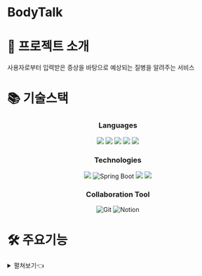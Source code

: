 # BodyTalk

# 📑 프로젝트 소개
사용자로부터 입력받은 증상을 바탕으로 예상되는 질병을 알려주는 서비스

# 📚 기술스택

<div align="center">
   
### Languages
<img src="https://img.shields.io/badge/html5-E34F26?style=for-the-badge&logo=html5&logoColor=white">  <img src="https://img.shields.io/badge/css-1572B6?style=for-the-badge&logo=css3&logoColor=white">  <img src="https://img.shields.io/badge/javascript-F7DF1E?style=for-the-badge&logo=javascript&logoColor=black"> <img  src="https://img.shields.io/badge/java-007396?style=for-the-badge&logo=java&logoColor=white"> <img src="https://img.shields.io/badge/python-3776AB?style=for-the-badge&logo=python&logoColor=white"> 

### Technologies
<img src="https://img.shields.io/badge/react-61DAFB?style=for-the-badge&logo=react&logoColor=black"> <img alt="Spring Boot" src ="https://img.shields.io/badge/Spring Boot-6DB33F.svg?&style=for-the-badge&logo=springboot&logoColor=white"/> <img src="https://img.shields.io/badge/django-092E20?style=for-the-badge&logo=django&logoColor=white"> <img src="https://img.shields.io/badge/mariaDB-003545?style=for-the-badge&logo=mariaDB&logoColor=white">

### Collaboration Tool
<img alt="Git" src ="https://img.shields.io/badge/Git-F05032.svg?&style=for-the-badge&logo=Git&logoColor=white"/> <img alt="Notion" src ="https://img.shields.io/badge/Notion-000000.svg?&style=for-the-badge&logo=Notion&logoColor=white"/>

</div>

# 🛠 주요기능

<details>
   <summary> 펼쳐보기👈</summary>
   
## Web
### 회원가입 및 로그인

<div align="center">
 <img src="./img/register.PNG" alt="register">
</div>

회원가입을 하게 되면 기본정보를 입력받게 됩니다.

<div align="center">
 <img src="./img/login.PNG" alt="login">
</div>

구글, 카카오, 네이버 로그인을 제공합니다.  
<br>

### 메인 화면 (진단 결과  순위)

<div align="center">
 <img src="./img/main.PNG" alt="main">
</div>

사용자들이 많이 진단받는 진단명들의 순위를 보여줍니다.

### 증상 진단

<div align="center">
 <img src="./img/diagnosis.gif" alt="diagnosis">
</div>

증상을 입력하면 Kobert 모델이 분석 후 유사도가 가장 높은 질병과 질병의 간략한 정보, 관련 병원을 추천합니다.

### 병원 찾기

 <div align="center">
 <img src="./img/hospital1.gif" alt="hospital1">
 #내 주변 병원찾기gif
</div>

진료 과목을 선택한 뒤 내 주변 병원찾기 버튼을 클릭하면 내 위치를 기반으로 가까운 병원을 찾아줍니다.

 <div align="center">
 <img src="./img/hospital2.gif" alt="hospital2">
 #지역명 병원찾기gif
</div>

진료 과목을 선택한 뒤 지역명으로 병원찾기 버튼을 클릭하면 주소를 입력받는 창이 나타납니다.
 주소를 입력하면 주소와  가까운 병원을 찾아줍니다.

 <div align="center">
 <img src="./img/hospital3.gif" alt="hospital3">
 #병원 클릭gif
</div>

나타난 병원들을 선택하게 되면 지도의 핀 색이 바뀝니다.

### 증상 일기

 <div align="center">
 <img src="./img/diarylogin.gif" alt="diarylogin">
</div>

증상 일기는 로그인이 필요한 서비스 입니다.

 <div align="center">
 <img src="./img/cal.gif" alt="cal">
</div>

달력에서 날짜를 선택해 증상 일기를 작성할 수 있습니다.

 <div align="center">
 <img src="./img/write.gif" alt="write">
</div>

일기는 증상에 맞는 태그를 5개까지 선택해서 작성할 수 있습니다.

 <div align="center">
 <img src="./img/check.gif" alt="check">
</div>

작성된 일기는 다시 볼 수 있고 수정할 수 있습니다.

 <div align="center">
 <img src="./img/check.gif" alt="check">
</div>

증상 진단과 작성한 일기의 태그를 통해 만들어진 증상 통계와 부위 별 통계를 확인할 수 있습니다.

### 마이페이지

 <div align="center">
 <img src="./img/mypage.png" alt="mypage">
</div>

내정보를 확인하고 수정할 수 있습니다.
최근 진단받은 진료기록을 한 눈에 볼 수 있습니다.

</details>
